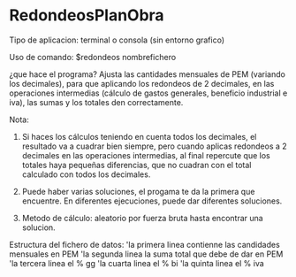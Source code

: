 # RedondeosPlanObra


Tipo de aplicacion: terminal o consola (sin entorno grafico)

Uso de comando:
$redondeos nombrefichero

¿que hace el programa?
Ajusta las cantidades mensuales de PEM (variando los decimales), para que aplicando los redondeos de 2 decimales, en las operaciones intermedias (cálculo de gastos generales, beneficio industrial e iva), las sumas y los totales den correctamente.

Nota:
1) Si haces los cálculos teniendo en cuenta todos los decimales, el resultado va a cuadrar bien siempre, pero cuando aplicas redondeos a 2 decimales en las operaciones intermedias, al final repercute que los totales haya pequeñas diferencias, que no cuadran con el total calculado con todos los decimales.

2) Puede haber varias soluciones, el progama te da la primera que encuentre. En diferentes ejecuciones, puede dar diferentes soluciones.

3) Metodo de cálculo: aleatorio por fuerza bruta hasta encontrar una solucion.


Estructura del fichero de datos:
  'la primera linea contienne las candidades mensuales en PEM
  'la segunda linea la suma total que debe de dar en PEM
  'la tercera linea el % gg
  'la cuarta linea el % bi
  'la quinta linea el % iva
